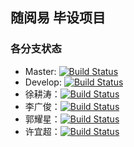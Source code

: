 ## 随阅易 毕设项目

### 各分支状态

* Master: [![Build Status](https://travis-ci.org/whu2017/easyreading.svg?branch=master)](https://travis-ci.org/whu2017/easyreading)
* Develop: [![Build Status](https://travis-ci.org/whu2017/easyreading.svg?branch=develop)](https://travis-ci.org/whu2017/easyreading)
* 徐耕涛：[![Build Status](https://travis-ci.org/whu2017/easyreading.svg?branch=xugengtao)](https://travis-ci.org/whu2017/easyreading)
* 李广俊：[![Build Status](https://travis-ci.org/whu2017/easyreading.svg?branch=liguangjun)](https://travis-ci.org/whu2017/easyreading)
* 郭耀星：[![Build Status](https://travis-ci.org/whu2017/easyreading.svg?branch=guoyaoxing)](https://travis-ci.org/whu2017/easyreading)
* 许宜超：[![Build Status](https://travis-ci.org/whu2017/easyreading.svg?branch=xuyichao)](https://travis-ci.org/whu2017/easyreading)
